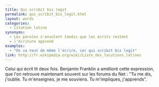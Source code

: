 ```yaml
---
title: Qui scribit bis legit
permalink: qui_scribit_bis_legit.html
layout: words
categories:
  - Citation latine
synonyms:
  - Les paroles s'envolent tandis que les écrits restent
  - l'écriture apprend
examples:
  - "On va tout de même l'écrire, car qui scribit bis legit"
link: http://fr.wikipedia.org/wiki/Liste_des_locutions_latines
---
```


Celui qui écrit lit deux fois.
Benjamin Franklin a amélioré cette expression, que l'on retrouve maintenant souvent sur les forums du Net :
"Tu me dis, j'oublie. Tu m'enseignes, je me souviens. Tu m'impliques, j'apprends".

